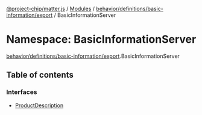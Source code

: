 [@project-chip/matter.js](../README.md) / [Modules](../modules.md) / [behavior/definitions/basic-information/export](behavior_definitions_basic_information_export.md) / BasicInformationServer

# Namespace: BasicInformationServer

[behavior/definitions/basic-information/export](behavior_definitions_basic_information_export.md).BasicInformationServer

## Table of contents

### Interfaces

- [ProductDescription](../interfaces/behavior_definitions_basic_information_export.BasicInformationServer.ProductDescription.md)
